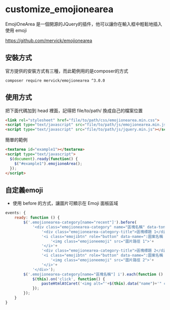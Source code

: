 # customize_emojionearea

EmojiOneArea 是一個開源的JQuery的插件，他可以讓你在輸入框中輕鬆地插入使用 emoji 

https://github.com/mervick/emojionearea

## 安裝方式

官方提供的安裝方式有三種，而此範例用的是composer的方式

```composer require mervick/emojionearea ^3.0.0```

## 使用方式

把下面代碼加到 head 裡面，記得把 file/to/path/ 換成自己的檔案位置

```html
<link rel="stylesheet" href="file/to/path/css/emojionearea.min.css">
<script type="text/javascript" src="file/to/path/js/emojionearea.min.js"></script>
<script type="text/javascript" src="file/to/path/js/jquery.min.js"></script>
```

簡單的範例

```html
<textarea id="example1"></textarea>
<script type="text/javascript">
  $(document).ready(function() {
    $("#example1").emojioneArea();
  });
</script>
```

## 自定義emoji

- 使用 before 的方式，讓圖片可顯示在 Emoji 面板區域

```js
events: {
    ready: function () {
        $('.emojionearea-category[name="recent"]').before(
            '<div class="emojionearea-category" name="區塊名稱" data-tone="0">'+
                '<div class="emojionearea-category-title">區塊標題 1</div>'+
                '<i class="emojibtn" role="button" data-name=":圖案名稱 1:" title="圖案標題 1">'+
                    '<img class="emojioneemoji" src="圖片路徑 1">'+
                '</i>'+
                '<div class="emojionearea-category-title">區塊標題 2</div>'+
                '<i class="emojibtn" role="button" data-name=":圖案名稱 2:" title="圖案標題 2">'+
                    '<img class="emojioneemoji" src="圖片路徑 2">'+
                '</i>'+
            '</div>');
        $('.emojionearea-category[name="區塊名稱"] i').each(function () {
            $(this).on('click', function() {
                pasteHtmlAtCaret('<img alt="'+$(this).data("name")+'" class="emojioneemoji" src="'+$(this).find('img').attr("src")+'">');
            });
        });
    }
}
```